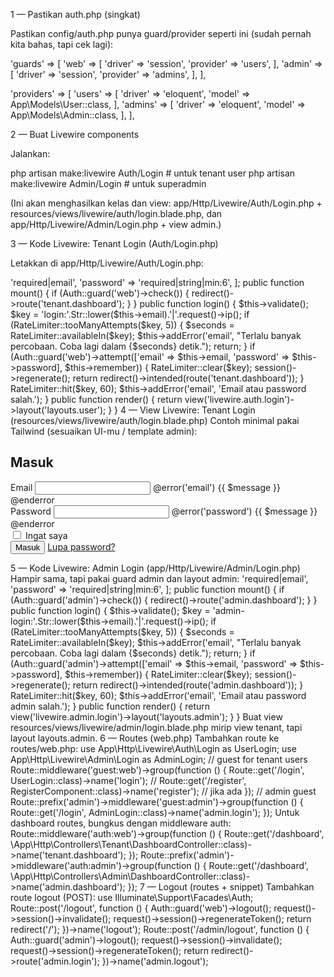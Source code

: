 1 — Pastikan auth.php (singkat)

Pastikan config/auth.php punya guard/provider seperti ini (sudah pernah kita bahas, tapi cek lagi):

'guards' => [
'web' => [
'driver' => 'session',
'provider' => 'users',
],
'admin' => [
'driver' => 'session',
'provider' => 'admins',
],
],

'providers' => [
'users' => [
'driver' => 'eloquent',
'model' => App\Models\User::class,
],
'admins' => [
'driver' => 'eloquent',
'model' => App\Models\Admin::class,
],
],

2 — Buat Livewire components

Jalankan:

php artisan make:livewire Auth/Login # untuk tenant user
php artisan make:livewire Admin/Login # untuk superadmin

(Ini akan menghasilkan kelas dan view: app/Http/Livewire/Auth/Login.php + resources/views/livewire/auth/login.blade.php, dan app/Http/Livewire/Admin/Login.php + view admin.)

3 — Kode Livewire: Tenant Login (Auth/Login.php)

Letakkan di app/Http/Livewire/Auth/Login.php:

<?php

namespace App\Http\Livewire\Auth;

use Livewire\Component;
use Illuminate\Support\Facades\Auth;
use Illuminate\Support\Facades\RateLimiter;
use Illuminate\Support\Str;

class Login extends Component
{
    public $email;
    public $password;
    public $remember = false;

    protected $rules = [
        'email' => 'required|email',
        'password' => 'required|string|min:6',
    ];

    public function mount()
    {
        if (Auth::guard('web')->check()) {
            redirect()->route('tenant.dashboard');
        }
    }

    public function login()
    {
        $this->validate();

        $key = 'login:'.Str::lower($this->email).'|'.request()->ip();

        if (RateLimiter::tooManyAttempts($key, 5)) {
            $seconds = RateLimiter::availableIn($key);
            $this->addError('email', "Terlalu banyak percobaan. Coba lagi dalam {$seconds} detik.");
            return;
        }

        if (Auth::guard('web')->attempt(['email' => $this->email, 'password' => $this->password], $this->remember)) {
            RateLimiter::clear($key);
            session()->regenerate();
            return redirect()->intended(route('tenant.dashboard'));
        }

        RateLimiter::hit($key, 60);
        $this->addError('email', 'Email atau password salah.');
    }

    public function render()
    {
        return view('livewire.auth.login')->layout('layouts.user');
    }
}

4 — View Livewire: Tenant Login (resources/views/livewire/auth/login.blade.php)

Contoh minimal pakai Tailwind (sesuaikan UI-mu / template admin):

<div class="max-w-md mx-auto mt-16 p-6 bg-white rounded shadow">
    <h2 class="text-2xl font-semibold mb-4">Masuk</h2>

    <form wire:submit.prevent="login" novalidate>
        <div class="mb-4">
            <label class="block text-sm">Email</label>
            <input wire:model.defer="email" type="email" class="w-full border rounded px-3 py-2" />
            @error('email') <span class="text-sm text-red-600">{{ $message }}</span> @enderror
        </div>

        <div class="mb-4">
            <label class="block text-sm">Password</label>
            <input wire:model.defer="password" type="password" class="w-full border rounded px-3 py-2" />
            @error('password') <span class="text-sm text-red-600">{{ $message }}</span> @enderror
        </div>

        <div class="mb-4 flex items-center">
            <input wire:model="remember" id="remember" type="checkbox" class="mr-2" />
            <label for="remember" class="text-sm">Ingat saya</label>
        </div>

        <div class="flex items-center justify-between">
            <button type="submit" class="px-4 py-2 bg-blue-600 text-white rounded">Masuk</button>
            <a href="{{ route('password.request') }}" class="text-sm text-gray-600">Lupa password?</a>
        </div>
    </form>
</div>

5 — Kode Livewire: Admin Login (app/Http/Livewire/Admin/Login.php)

Hampir sama, tapi pakai guard admin dan layout admin:

<?php

namespace App\Http\Livewire\Admin;

use Livewire\Component;
use Illuminate\Support\Facades\Auth;
use Illuminate\Support\Facades\RateLimiter;
use Illuminate\Support\Str;

class Login extends Component
{
    public $email;
    public $password;
    public $remember = false;

    protected $rules = [
        'email' => 'required|email',
        'password' => 'required|string|min:6',
    ];

    public function mount()
    {
        if (Auth::guard('admin')->check()) {
            redirect()->route('admin.dashboard');
        }
    }

    public function login()
    {
        $this->validate();

        $key = 'admin-login:'.Str::lower($this->email).'|'.request()->ip();

        if (RateLimiter::tooManyAttempts($key, 5)) {
            $seconds = RateLimiter::availableIn($key);
            $this->addError('email', "Terlalu banyak percobaan. Coba lagi dalam {$seconds} detik.");
            return;
        }

        if (Auth::guard('admin')->attempt(['email' => $this->email, 'password' => $this->password], $this->remember)) {
            RateLimiter::clear($key);
            session()->regenerate();
            return redirect()->intended(route('admin.dashboard'));
        }

        RateLimiter::hit($key, 60);
        $this->addError('email', 'Email atau password admin salah.');
    }

    public function render()
    {
        return view('livewire.admin.login')->layout('layouts.admin');
    }
}


Buat view resources/views/livewire/admin/login.blade.php mirip view tenant, tapi layout layouts.admin.

6 — Routes (web.php)

Tambahkan route ke routes/web.php:

use App\Http\Livewire\Auth\Login as UserLogin;
use App\Http\Livewire\Admin\Login as AdminLogin;

// guest for tenant users
Route::middleware('guest:web')->group(function () {
    Route::get('/login', UserLogin::class)->name('login');
    // Route::get('/register', RegisterComponent::class)->name('register'); // jika ada
});

// admin guest
Route::prefix('admin')->middleware('guest:admin')->group(function () {
    Route::get('/login', AdminLogin::class)->name('admin.login');
});


Untuk dashboard routes, bungkus dengan middleware auth:

Route::middleware('auth:web')->group(function () {
    Route::get('/dashboard', \App\Http\Controllers\Tenant\DashboardController::class)->name('tenant.dashboard');
});

Route::prefix('admin')->middleware('auth:admin')->group(function () {
    Route::get('/dashboard', \App\Http\Controllers\Admin\DashboardController::class)->name('admin.dashboard');
});

7 — Logout (routes + snippet)

Tambahkan route logout (POST):

use Illuminate\Support\Facades\Auth;

Route::post('/logout', function () {
    Auth::guard('web')->logout();
    request()->session()->invalidate();
    request()->session()->regenerateToken();
    return redirect('/');
})->name('logout');

Route::post('/admin/logout', function () {
    Auth::guard('admin')->logout();
    request()->session()->invalidate();
    request()->session()->regenerateToken();
    return redirect()->route('admin.login');
})->name('admin.logout');
